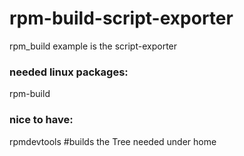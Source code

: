 # rpm-build-script-exporter
rpm_build example is the script-exporter

### needed linux packages:
rpm-build
### nice to have:
rpmdevtools #builds the Tree needed under home
